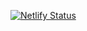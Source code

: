 [![Netlify Status](https://api.netlify.com/api/v1/badges/e68abbda-f5ba-4787-bec2-493385f5e99d/deploy-status)](https://app.netlify.com/sites/guesthousemitterbach/deploys)

